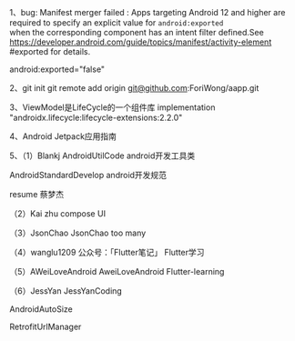 1、bug: Manifest merger failed : Apps targeting Android 12 and higher are required to specify an explicit value for  `android:exported`  
when the corresponding component has an intent filter defined.See https://developer.android.com/guide/topics/manifest/activity-element
#exported for details.

android:exported="false"

2、git init
git remote add origin git@github.com:ForiWong/aapp.git

3、ViewModel是LifeCycle的一个组件库
implementation "androidx.lifecycle:lifecycle-extensions:2.2.0"

4、Android Jetpack应用指南

5、（1）Blankj
AndroidUtilCode android开发工具类

AndroidStandardDevelop android开发规范

resume 蔡梦杰

（2）Kai zhu
compose UI

（3）JsonChao JsonChao
too many

（4）wanglu1209 公众号：「Flutter笔记」
Flutter学习

（5）AWeiLoveAndroid AweiLoveAndroid
Flutter-learning

（6）JessYan JessYanCoding

AndroidAutoSize

RetrofitUrlManager
